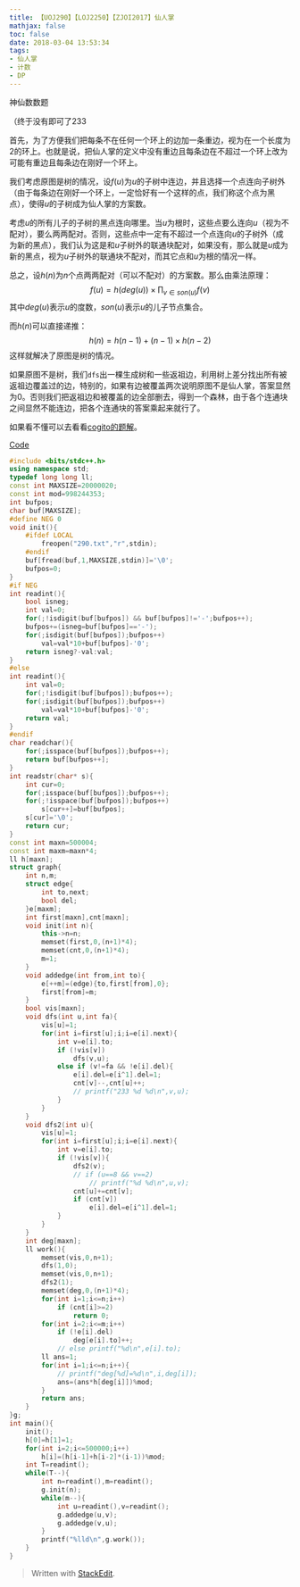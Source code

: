 ```yaml
---
title: 【UOJ290】【LOJ2250】【ZJOI2017】仙人掌
mathjax: false
toc: false
date: 2018-03-04 13:53:34
tags:
- 仙人掌
- 计数
- DP
---
```


神仙数数题

<!-- more -->

（终于没有即可了233

首先，为了方便我们把每条不在任何一个环上的边加一条重边，视为在一个长度为$2$的环上。也就是说，把仙人掌的定义中没有重边且每条边在不超过一个环上改为可能有重边且每条边在刚好一个环上。

我们考虑原图是树的情况，设$f(u)$为$u$的子树中连边，并且选择一个点连向子树外（由于每条边在刚好一个环上，一定恰好有一个这样的点，我们称这个点为黑点），使得$u$的子树成为仙人掌的方案数。

考虑$u$的所有儿子的子树的黑点连向哪里。当$u$为根时，这些点要么连向$u$（视为不配对），要么两两配对。否则，这些点中一定有不超过一个点连向$u$的子树外（成为新的黑点），我们认为这是和$u$子树外的联通块配对，如果没有，那么就是$u$成为新的黑点，视为$u$子树外的联通块不配对，而其它点和$u$为根的情况一样。

总之，设$h(n)$为$n$个点两两配对（可以不配对）的方案数。那么由乘法原理：
$$
f(u)=h(deg(u))\times\prod_{v \in son(u)} f(v)
$$
其中$deg(u)$表示$u$的度数，$son(u)$表示$u$的儿子节点集合。

而$h(n)$可以直接递推：
$$
h(n)=h(n-1)+(n-1) \times h(n-2)
$$
这样就解决了原图是树的情况。

如果原图不是树，我们`dfs`出一棵生成树和一些返祖边，利用树上差分找出所有被返祖边覆盖过的边，特别的，如果有边被覆盖两次说明原图不是仙人掌，答案显然为$0$。否则我们把返祖边和被覆盖的边全部删去，得到一个森林，由于各个连通块之间显然不能连边，把各个连通块的答案乘起来就行了。

如果看不懂可以去看看[cogito的题解](https://cogito.coding.me/2018/03/04/ZJOI2017-%E4%BB%99%E4%BA%BA%E6%8E%8C/)。

[Code](https://github.com/q234rty/OJ-Codes/blob/master/UOJ/290.cpp)

```c++
#include <bits/stdc++.h>
using namespace std;
typedef long long ll;
const int MAXSIZE=20000020;
const int mod=998244353;
int bufpos;
char buf[MAXSIZE];
#define NEG 0
void init(){
	#ifdef LOCAL
		freopen("290.txt","r",stdin);
	#endif
	buf[fread(buf,1,MAXSIZE,stdin)]='\0';
	bufpos=0;
}
#if NEG
int readint(){
	bool isneg;
	int val=0;
	for(;!isdigit(buf[bufpos]) && buf[bufpos]!='-';bufpos++);
	bufpos+=(isneg=buf[bufpos]=='-');
	for(;isdigit(buf[bufpos]);bufpos++)
		val=val*10+buf[bufpos]-'0';
	return isneg?-val:val;
}
#else
int readint(){
	int val=0;
	for(;!isdigit(buf[bufpos]);bufpos++);
	for(;isdigit(buf[bufpos]);bufpos++)
		val=val*10+buf[bufpos]-'0';
	return val;
}
#endif
char readchar(){
	for(;isspace(buf[bufpos]);bufpos++);
	return buf[bufpos++];
}
int readstr(char* s){
	int cur=0;
	for(;isspace(buf[bufpos]);bufpos++);
	for(;!isspace(buf[bufpos]);bufpos++)
		s[cur++]=buf[bufpos];
	s[cur]='\0';
	return cur;
}
const int maxn=500004;
const int maxm=maxn*4;
ll h[maxn];
struct graph{
	int n,m;
	struct edge{
		int to,next;
		bool del;
	}e[maxm];
	int first[maxn],cnt[maxn];
	void init(int n){
		this->n=n;
		memset(first,0,(n+1)*4);
		memset(cnt,0,(n+1)*4);
		m=1;
	}
	void addedge(int from,int to){
		e[++m]=(edge){to,first[from],0};
		first[from]=m;
	}
	bool vis[maxn];
	void dfs(int u,int fa){
		vis[u]=1;
		for(int i=first[u];i;i=e[i].next){
			int v=e[i].to;
			if (!vis[v])
				dfs(v,u);
			else if (v!=fa && !e[i].del){
				e[i].del=e[i^1].del=1;
				cnt[v]--,cnt[u]++;
				// printf("233 %d %d\n",v,u);
			}
		}
	}
	void dfs2(int u){
		vis[u]=1;
		for(int i=first[u];i;i=e[i].next){
			int v=e[i].to;
			if (!vis[v]){
				dfs2(v);
				// if (u==8 && v==2)
					// printf("%d %d\n",u,v);
				cnt[u]+=cnt[v];
				if (cnt[v])
					e[i].del=e[i^1].del=1;
			}
		}
	}
	int deg[maxn];
	ll work(){
		memset(vis,0,n+1);
		dfs(1,0);
		memset(vis,0,n+1);
		dfs2(1);
		memset(deg,0,(n+1)*4);
		for(int i=1;i<=n;i++)
			if (cnt[i]>=2)
				return 0;
		for(int i=2;i<=m;i++)
			if (!e[i].del)
				deg[e[i].to]++;
			// else printf("%d\n",e[i].to);
		ll ans=1;
		for(int i=1;i<=n;i++){
			// printf("deg[%d]=%d\n",i,deg[i]);
			ans=(ans*h[deg[i]])%mod;
		}
		return ans;
	}
}g;
int main(){
	init();
	h[0]=h[1]=1;
	for(int i=2;i<=500000;i++)
		h[i]=(h[i-1]+h[i-2]*(i-1))%mod;
	int T=readint();
	while(T--){
		int n=readint(),m=readint();
		g.init(n);
		while(m--){
			int u=readint(),v=readint();
			g.addedge(u,v);
			g.addedge(v,u);
		}
		printf("%lld\n",g.work());
	}
}
```
> Written with [StackEdit](https://stackedit.io/).